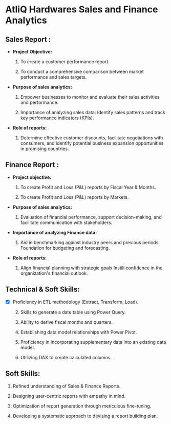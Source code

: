# AtliQ Hardwares Sales and Finance Analytics

## Sales Report :

- **Project Objective:**

  1. To create a customer performance report.

  2. To conduct a comprehensive comparison between market performance and sales targets.

- **Purpose of sales analytics:** 

  1. Empower businesses to monitor and evaluate their sales activities and performance.

  2. Importance of analyzing sales data: Identify sales patterns and track key performance indicators (KPIs).

- **Role of reports:**

  1. Determine effective customer discounts, facilitate negotiations with consumers, and identify potential business 
     expansion opportunities in promising countries.

## Finance Report :

- **Project objective:**

  1. To create Profit and Loss (P&L) reports by Fiscal Year & Months.

  2. To create Profit and Loss (P&L) reports by Markets.

- **Purpose of sales analytics:** 

  1. Evaluation of financial performance, support decision-making, and facilitate communication with stakeholders.

- **Importance of analyzing Finance data:** 

  1. Aid in benchmarking against industry peers and previous periods Foundation for budgeting and forecasting.

- **Role of reports:** 
  1. Align financial planning with strategic goals Instill confidence in the organization's financial outlook.

## Technical & Soft Skills:
- [x] Proficiency in ETL methodology (Extract, Transform, Load).

  2. Skills to generate a date table using Power Query.

  3. Ability to derive fiscal months and quarters.

  4. Establishing data model relationships with Power Pivot.

  5. Proficiency in incorporating supplementary data into an existing data model.

  6. Utilizing DAX to create calculated columns.

## Soft Skills:
  1. Refined understanding of Sales & Finance Reports.

  2. Designing user-centric reports with empathy in mind.

  3. Optimization of report generation through meticulous fine-tuning.

  4. Developing a systematic approach to devising a report building plan.

